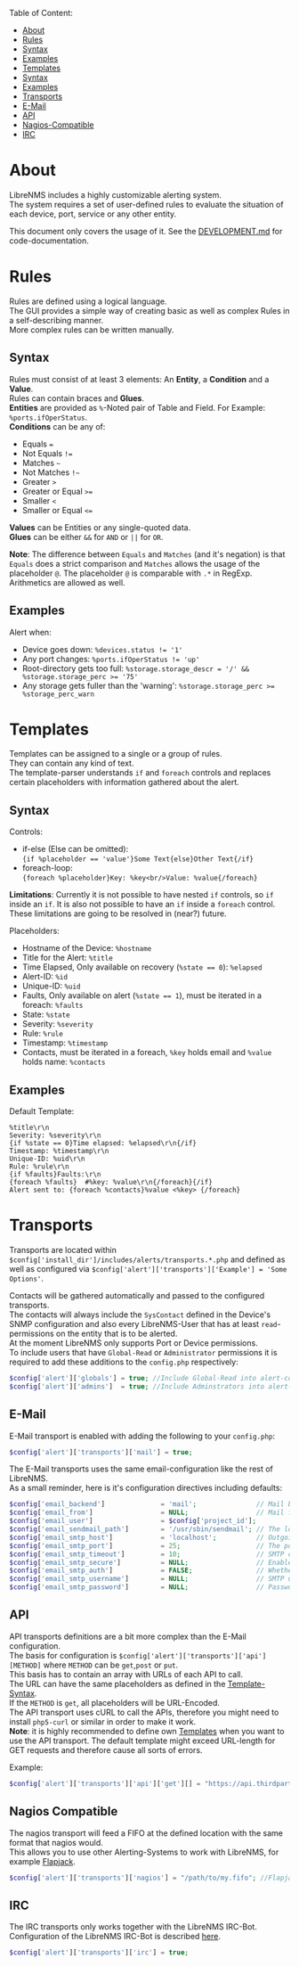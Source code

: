 Table of Content:
- [About](#about)
- [Rules](#rules)
 - [Syntax](#rules-syntax)
 - [Examples](#rules-examples)
- [Templates](#templates)
 - [Syntax](#templates-syntax)
 - [Examples](#templates-examples)
- [Transports](#transports)
 - [E-Mail](#transports-email)
 - [API](#transports-api)
 - [Nagios-Compatible](#transports-nagios)
 - [IRC](#transports-irc)

# <a name="about">About</a>

LibreNMS includes a highly customizable alerting system.  
The system requires a set of user-defined rules to evaluate the situation of each device, port, service or any other entity.

This document only covers the usage of it. See the [DEVELOPMENT.md](https://github.com/f0o/glowing-tyrion/blob/master/DEVELOPMENT.md) for code-documentation.

# <a name="rules">Rules</a>

Rules are defined using a logical language.  
The GUI provides a simple way of creating basic as well as complex Rules in a self-describing manner.  
More complex rules can be written manually.

## <a name="rules-syntax">Syntax</a>

Rules must consist of at least 3 elements: An __Entity__, a __Condition__ and a __Value__.  
Rules can contain braces and __Glues__.  
__Entities__ are provided as `%`-Noted pair of Table and Field. For Example: `%ports.ifOperStatus`.  
__Conditions__ can be any of:
- Equals `=`
- Not Equals `!=`
- Matches `~`
- Not Matches `!~`
- Greater `>`
- Greater or Equal `>=`
- Smaller `<`
- Smaller or Equal `<=`

__Values__ can be Entities or any single-quoted data.  
__Glues__ can be either `&&` for `AND` or `||` for `OR`.

__Note__: The difference between `Equals` and `Matches` (and it's negation) is that `Equals` does a strict comparison and `Matches` allows the usage of the placeholder `@`. The placeholder `@` is comparable with `.*` in RegExp.  
Arithmetics are allowed as well.

## <a name="rules-examples">Examples</a>

Alert when:
- Device goes down: `%devices.status != '1'`
- Any port changes: `%ports.ifOperStatus != 'up'`
- Root-directory gets too full: `%storage.storage_descr = '/' && %storage.storage_perc >= '75'`
- Any storage gets fuller than the 'warning': `%storage.storage_perc >= %storage_perc_warn`

# <a name="templates">Templates</a>

Templates can be assigned to a single or a group of rules.  
They can contain any kind of text.  
The template-parser understands `if` and `foreach` controls and replaces certain placeholders with information gathered about the alert.  

## <a name="templates-syntax">Syntax</a>

Controls:
- if-else (Else can be omitted):  
`{if %placeholder == 'value'}Some Text{else}Other Text{/if}`
- foreach-loop:  
`{foreach %placeholder}Key: %key<br/>Value: %value{/foreach}`

__Limitations__: Currently it is not possible to have nested `if` controls, so `if` inside an `if`. It is also not possible to have an `if` inside a `foreach` control. These limitations are going to be resolved in (near?) future.

Placeholders:
- Hostname of the Device: `%hostname`
- Title for the Alert: `%title`
- Time Elapsed, Only available on recovery (`%state == 0`): `%elapsed`
- Alert-ID: `%id`
- Unique-ID: `%uid`
- Faults, Only available on alert (`%state == 1`), must be iterated in a foreach: `%faults`
- State: `%state`
- Severity: `%severity`
- Rule: `%rule`
- Timestamp: `%timestamp`
- Contacts, must be iterated in a foreach, `%key` holds email and `%value` holds name: `%contacts`

## <a name="templates-examples">Examples</a>

Default Template:  
```text
%title\r\n
Severity: %severity\r\n
{if %state == 0}Time elapsed: %elapsed\r\n{/if}
Timestamp: %timestamp\r\n
Unique-ID: %uid\r\n
Rule: %rule\r\n
{if %faults}Faults:\r\n
{foreach %faults}  #%key: %value\r\n{/foreach}{/if}
Alert sent to: {foreach %contacts}%value <%key> {/foreach}
```

# <a name="transports">Transports</a>

Transports are located within `$config['install_dir']/includes/alerts/transports.*.php` and defined as well as configured via `$config['alert']['transports']['Example'] = 'Some Options'`.  

Contacts will be gathered automatically and passed to the configured transports.  
The contacts will always include the `SysContact` defined in the Device's SNMP configuration and also every LibreNMS-User that has at least `read`-permissions on the entity that is to be alerted.  
At the moment LibreNMS only supports Port or Device permissions.  
To include users that have `Global-Read` or `Administrator` permissions it is required to add these additions to the `config.php` respectively:
```php
$config['alert']['globals'] = true; //Include Global-Read into alert-contacts
$config['alert']['admins']  = true; //Include Adminstrators into alert-contacts
```

## <a name="transports-email">E-Mail</a>

E-Mail transport is enabled with adding the following to your `config.php`:  
```php
$config['alert']['transports']['mail'] = true;
```

The E-Mail transports uses the same email-configuration like the rest of LibreNMS.  
As a small reminder, here is it's configuration directives including defaults:
```php
$config['email_backend']              = 'mail';               // Mail backend. Allowed: "mail" (PHP's built-in), "sendmail", "smtp".
$config['email_from']                 = NULL;                 // Mail from. Default: "ProjectName" <projectid@`hostname`>
$config['email_user']                 = $config['project_id'];
$config['email_sendmail_path']        = '/usr/sbin/sendmail'; // The location of the sendmail program.
$config['email_smtp_host']            = 'localhost';          // Outgoing SMTP server name.
$config['email_smtp_port']            = 25;                   // The port to connect.
$config['email_smtp_timeout']         = 10;                   // SMTP connection timeout in seconds.
$config['email_smtp_secure']          = NULL;                 // Enable encryption. Use 'tls' or 'ssl'
$config['email_smtp_auth']            = FALSE;                // Whether or not to use SMTP authentication.
$config['email_smtp_username']        = NULL;                 // SMTP username.
$config['email_smtp_password']        = NULL;                 // Password for SMTP authentication.
```

## <a name="transports-api">API</a>

API transports definitions are a bit more complex than the E-Mail configuration.  
The basis for configuration is `$config['alert']['transports']['api'][METHOD]` where `METHOD` can be `get`,`post` or `put`.  
This basis has to contain an array with URLs of each API to call.  
The URL can have the same placeholders as defined in the [Template-Syntax](#templates-syntax).  
If the `METHOD` is `get`, all placeholders will be URL-Encoded.  
The API transport uses cURL to call the APIs, therefore you might need to install `php5-curl` or similar in order to make it work.  
__Note__: it is highly recommended to define own [Templates](#templates) when you want to use the API transport. The default template might exceed URL-length for GET requests and therefore cause all sorts of errors.  

Example:
```php
$config['alert']['transports']['api']['get'][] = "https://api.thirdparti.es/issue?apikey=abcdefg&subject=%title";
```

## <a name="transports-nagios">Nagios Compatible</a>

The nagios transport will feed a FIFO at the defined location with the same format that nagios would.  
This allows you to use other Alerting-Systems to work with LibreNMS, for example [Flapjack](http://flapjack.io).
```php
$config['alert']['transports']['nagios'] = "/path/to/my.fifo"; //Flapjack expects it to be at '/var/cache/nagios3/event_stream.fifo'
```

## <a name="transports-irc">IRC</a>

The IRC transports only works together with the LibreNMS IRC-Bot.  
Configuration of the LibreNMS IRC-Bot is described [here](https://github.com/librenms/librenms/blob/master/doc/IRC-Bot.md).  
```php
$config['alert']['transports']['irc'] = true;
```
